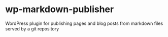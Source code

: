 wp-markdown-publisher
=====================

WordPress plugin for publishing pages and blog posts from markdown files served by a git repository
